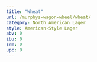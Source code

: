 ```yaml
---
title: "Wheat"
url: /murphys-wagon-wheel/wheat/
category: North American Lager
style: American-Style Lager
abv: 0
ibu: 0
srm: 0
upc: 0
---
```


